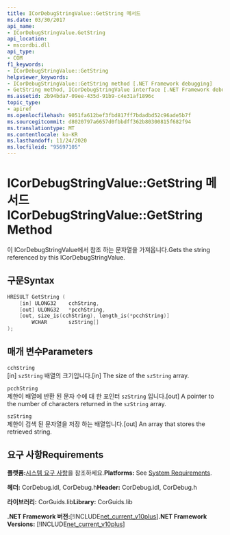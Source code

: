 ```yaml
---
title: ICorDebugStringValue::GetString 메서드
ms.date: 03/30/2017
api_name:
- ICorDebugStringValue.GetString
api_location:
- mscordbi.dll
api_type:
- COM
f1_keywords:
- ICorDebugStringValue::GetString
helpviewer_keywords:
- ICorDebugStringValue::GetString method [.NET Framework debugging]
- GetString method, ICorDebugStringValue interface [.NET Framework debugging]
ms.assetid: 2b94bda7-09ee-435d-91b9-c4e31af1896c
topic_type:
- apiref
ms.openlocfilehash: 9051fa612bef3fbd817ff7bdadbd52c96ade5b7f
ms.sourcegitcommit: d8020797a6657d0fbbdff362b80300815f682f94
ms.translationtype: MT
ms.contentlocale: ko-KR
ms.lasthandoff: 11/24/2020
ms.locfileid: "95697105"
---
```

# <a name="icordebugstringvaluegetstring-method"></a><span data-ttu-id="47ac6-102">ICorDebugStringValue::GetString 메서드</span><span class="sxs-lookup"><span data-stu-id="47ac6-102">ICorDebugStringValue::GetString Method</span></span>

<span data-ttu-id="47ac6-103">이 ICorDebugStringValue에서 참조 하는 문자열을 가져옵니다.</span><span class="sxs-lookup"><span data-stu-id="47ac6-103">Gets the string referenced by this ICorDebugStringValue.</span></span>  
  
## <a name="syntax"></a><span data-ttu-id="47ac6-104">구문</span><span class="sxs-lookup"><span data-stu-id="47ac6-104">Syntax</span></span>  
  
```cpp  
HRESULT GetString (  
    [in] ULONG32    cchString,  
    [out] ULONG32   *pcchString,  
    [out, size_is(cchString), length_is(*pcchString)]
        WCHAR       szString[]  
);  
```  
  
## <a name="parameters"></a><span data-ttu-id="47ac6-105">매개 변수</span><span class="sxs-lookup"><span data-stu-id="47ac6-105">Parameters</span></span>  

 `cchString`  
 <span data-ttu-id="47ac6-106">[in] `szString` 배열의 크기입니다.</span><span class="sxs-lookup"><span data-stu-id="47ac6-106">[in] The size of the `szString` array.</span></span>  
  
 `pcchString`  
 <span data-ttu-id="47ac6-107">제한이 배열에 반환 된 문자 수에 대 한 포인터 `szString` 입니다.</span><span class="sxs-lookup"><span data-stu-id="47ac6-107">[out] A pointer to the number of characters returned in the `szString` array.</span></span>  
  
 `szString`  
 <span data-ttu-id="47ac6-108">제한이 검색 된 문자열을 저장 하는 배열입니다.</span><span class="sxs-lookup"><span data-stu-id="47ac6-108">[out] An array that stores the retrieved string.</span></span>  
  
## <a name="requirements"></a><span data-ttu-id="47ac6-109">요구 사항</span><span class="sxs-lookup"><span data-stu-id="47ac6-109">Requirements</span></span>  

 <span data-ttu-id="47ac6-110">**플랫폼:**[시스템 요구 사항](../../get-started/system-requirements.md)을 참조하세요.</span><span class="sxs-lookup"><span data-stu-id="47ac6-110">**Platforms:** See [System Requirements](../../get-started/system-requirements.md).</span></span>  
  
 <span data-ttu-id="47ac6-111">**헤더:** CorDebug.idl, CorDebug.h</span><span class="sxs-lookup"><span data-stu-id="47ac6-111">**Header:** CorDebug.idl, CorDebug.h</span></span>  
  
 <span data-ttu-id="47ac6-112">**라이브러리:** CorGuids.lib</span><span class="sxs-lookup"><span data-stu-id="47ac6-112">**Library:** CorGuids.lib</span></span>  
  
 <span data-ttu-id="47ac6-113">**.NET Framework 버전:**[!INCLUDE[net_current_v10plus](../../../../includes/net-current-v10plus-md.md)]</span><span class="sxs-lookup"><span data-stu-id="47ac6-113">**.NET Framework Versions:** [!INCLUDE[net_current_v10plus](../../../../includes/net-current-v10plus-md.md)]</span></span>
